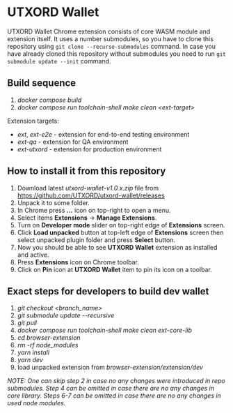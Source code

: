 # UTXORD Wallet

UTXORD Wallet Chrome extension consists of core WASM module and extension itself. It uses a number submodules, so you
have to  clone this repository using ```git clone --recurse-submodules``` command. In case you have already cloned this
repository without submodules you need to run ```git submodule update --init``` command.

## Build sequence
1) *docker compose build*
2) *docker compose run toolchain-shell make clean \<ext-target\>*

Extension targets:
- *ext*, *ext-e2e* - extension for end-to-end testing environment
- *ext-qa* - extension for QA environment
- *ext-utxord* - extension for production environment

## How to install it from this repository

1) Download latest *utxord-wallet-v1.0.x.zip*
 file from https://github.com/UTXORD/utxord-wallet/releases
2) Unpack it to some folder.
3) In Chrome press **...** icon on top-right to open a menu.
4) Select items **Extensions** -> **Manage Extensions**.
5) Turn on **Developer mode** slider on top-right edge of **Extensions** screen.
6) Click **Load unpacked** button at top-left edge of  **Extensions** screen then select unpacked plugin folder
   and press **Select** button.
7) Now you should be able to see **UTXORD Wallet** extension as installed and active.
8) Press **Extensions** icon on Chrome toolbar.
9) Click on **Pin** icon at **UTXORD Wallet** item to pin its icon on a toolbar.

## Exact steps for developers to build dev wallet
1) *git checkout <branch_name>*
2) *git submodule update --recursive*
3) *git pull*
4) *docker compose run toolchain-shell make clean ext-core-lib*
5) *cd browser-extension*
6) *rm -rf node_modules*
7) *yarn install*
8) *yarn dev*
9) load unpacked extension from *browser-extension/extension/dev*

*NOTE: One can skip step 2 in case no any changes were introduced in repo submodules.
Step 4 can be omitted in case there are no any changes in core library.
Steps 6-7 can be omitted in case there are no any changes in used node modules.*
